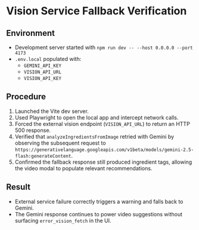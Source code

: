# Vision Service Fallback Verification

## Environment
- Development server started with `npm run dev -- --host 0.0.0.0 --port 4173`
- `.env.local` populated with:
  - `GEMINI_API_KEY`
  - `VISION_API_URL`
  - `VISION_API_KEY`

## Procedure
1. Launched the Vite dev server.
2. Used Playwright to open the local app and intercept network calls.
3. Forced the external vision endpoint (`VISION_API_URL`) to return an HTTP 500 response.
4. Verified that `analyzeIngredientsFromImage` retried with Gemini by observing the subsequent request to `https://generativelanguage.googleapis.com/v1beta/models/gemini-2.5-flash:generateContent`.
5. Confirmed the fallback response still produced ingredient tags, allowing the video modal to populate relevant recommendations.

## Result
- External service failure correctly triggers a warning and falls back to Gemini.
- The Gemini response continues to power video suggestions without surfacing `error_vision_fetch` in the UI.
